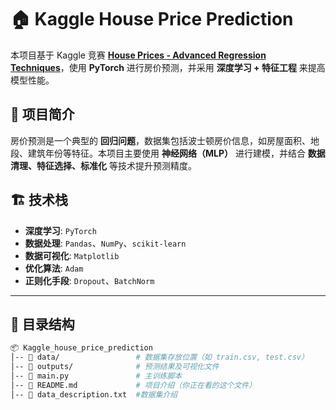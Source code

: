 # 🏠 Kaggle House Price Prediction

本项目基于 Kaggle 竞赛 **[House Prices - Advanced Regression Techniques](https://www.kaggle.com/competitions/house-prices-advanced-regression-techniques/overview)**，使用 **PyTorch** 进行房价预测，并采用 **深度学习 + 特征工程** 来提高模型性能。

## 📌 项目简介
房价预测是一个典型的 **回归问题**，数据集包括波士顿房价信息，如房屋面积、地段、建筑年份等特征。本项目主要使用 **神经网络（MLP）** 进行建模，并结合 **数据清理、特征选择、标准化** 等技术提升预测精度。

## 🏗️ 技术栈
- **深度学习**: `PyTorch`
- **数据处理**: `Pandas`、`NumPy`、`scikit-learn`
- **数据可视化**: `Matplotlib`
- **优化算法**: `Adam`
- **正则化手段**: `Dropout`、`BatchNorm`

---

## 📂 目录结构
```bash
📦 Kaggle_house_price_prediction
│-- 📁 data/                 # 数据集存放位置（如 train.csv, test.csv）
│-- 📁 outputs/              # 预测结果及可视化文件
│-- 📄 main.py               # 主训练脚本
│-- 📄 README.md             # 项目介绍（你正在看的这个文件）
│-- 📄 data_description.txt  #数据集介绍
